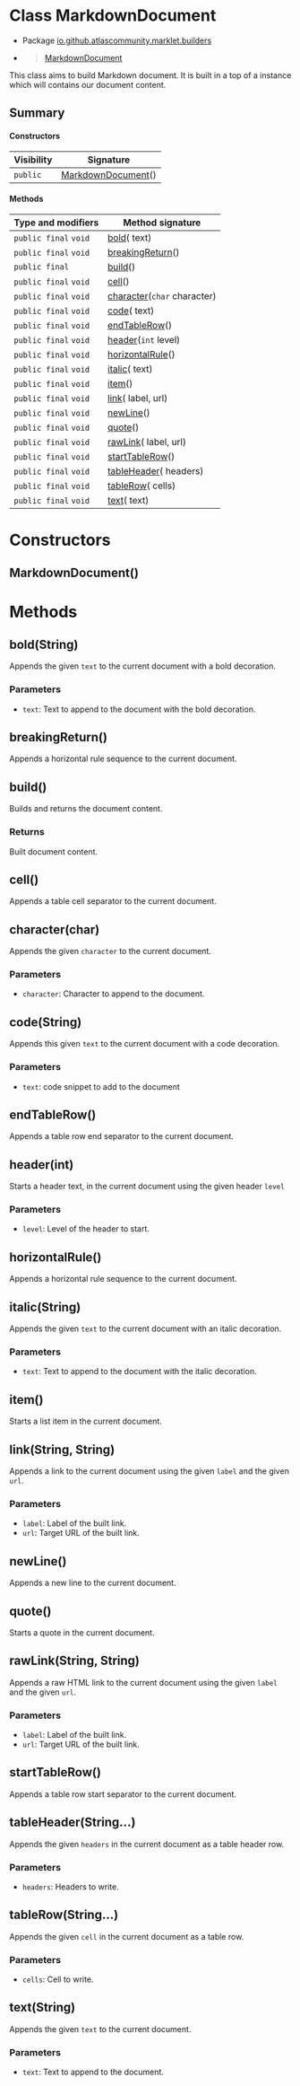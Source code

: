 # Class MarkdownDocument

* Package [io.github.atlascommunity.marklet.builders](Index.md)
*  > [MarkdownDocument](MarkdownDocumentmd)

This class aims to build Markdown document. It is built in a top of a 
 instance which will contains our document content.


## Summary
#### Constructors
| Visibility | Signature |
| --- | --- |
| `public` | [MarkdownDocument](#markdowndocument)() |

#### Methods
| Type and modifiers | Method signature |
| --- | --- |
| `public final` `void` | [bold](#boldstring)( text) |
| `public final` `void` | [breakingReturn](#breakingreturn)() |
| `public final`  | [build](#build)() |
| `public final` `void` | [cell](#cell)() |
| `public final` `void` | [character](#characterchar)(`char` character) |
| `public final` `void` | [code](#codestring)( text) |
| `public final` `void` | [endTableRow](#endtablerow)() |
| `public final` `void` | [header](#headerint)(`int` level) |
| `public final` `void` | [horizontalRule](#horizontalrule)() |
| `public final` `void` | [italic](#italicstring)( text) |
| `public final` `void` | [item](#item)() |
| `public final` `void` | [link](#linkstring-string)( label,  url) |
| `public final` `void` | [newLine](#newline)() |
| `public final` `void` | [quote](#quote)() |
| `public final` `void` | [rawLink](#rawlinkstring-string)( label,  url) |
| `public final` `void` | [startTableRow](#starttablerow)() |
| `public final` `void` | [tableHeader](#tableheaderstring)( headers) |
| `public final` `void` | [tableRow](#tablerowstring)( cells) |
| `public final` `void` | [text](#textstring)( text) |



# Constructors
## MarkdownDocument()





# Methods
## bold(String)
Appends the given ``text`` to the current document with a bold decoration.

### **Parameters**
* `text`: Text to append to the document with the bold decoration.



## breakingReturn()
Appends a horizontal rule sequence to the current document.



## build()
Builds and returns the document content.

### **Returns**
Built document content.



## cell()
Appends a table cell separator to the current document.



## character(char)
Appends the given ``character`` to the current document.

### **Parameters**
* `character`: Character to append to the document.



## code(String)
Appends this given `text` to the current document with a code decoration.

### **Parameters**
* `text`: code snippet to add to the document



## endTableRow()
Appends a table row end separator to the current document.



## header(int)
Starts a header text, in the current document using the given header ``level``

### **Parameters**
* `level`: Level of the header to start.



## horizontalRule()
Appends a horizontal rule sequence to the current document.



## italic(String)
Appends the given ``text`` to the current document with an italic decoration.

### **Parameters**
* `text`: Text to append to the document with the italic decoration.



## item()
Starts a list item in the current document.



## link(String, String)
Appends a link to the current document using the given ``label`` and the given ``url``.

### **Parameters**
* `label`: Label of the built link.
* `url`: Target URL of the built link.



## newLine()
Appends a new line to the current document.



## quote()
Starts a quote in the current document.



## rawLink(String, String)
Appends a raw HTML link to the current document using the given ``label`` and the given
 ``url``.

### **Parameters**
* `label`: Label of the built link.
* `url`: Target URL of the built link.



## startTableRow()
Appends a table row start separator to the current document.



## tableHeader(String...)
Appends the given ``headers`` in the current document as a table header row.

### **Parameters**
* `headers`: Headers to write.



## tableRow(String...)
Appends the given ``cell`` in the current document as a table row.

### **Parameters**
* `cells`: Cell to write.



## text(String)
Appends the given ``text`` to the current document.

### **Parameters**
* `text`: Text to append to the document.




